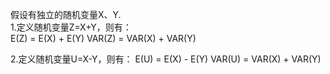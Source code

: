 假设有独立的随机变量X、Y.  
1.定义随机变量Z=X+Y，则有：  
E(Z) = E(X) + E(Y)
VAR(Z) = VAR(X) + VAR(Y)
  
2.定义随机变量U=X-Y，则有：
E(U) = E(X) - E(Y)
VAR(U) = VAR(X) + VAR(Y)
```
```